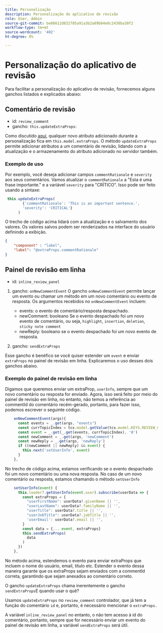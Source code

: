 ```yaml
---
title: Personalização
description: Personalização do aplicativo de revisão
role: User, Admin
source-git-commit: be06612d832785a91a3b2a89b84e0c2438ba30f2
workflow-type: tm+mt
source-wordcount: '402'
ht-degree: 0%

---
```



# Personalização do aplicativo de revisão

Para facilitar a personalização do aplicativo de revisão, fornecemos alguns ganchos listados e explicados abaixo:

## Comentário de revisão

- id: `review_comment`
- gancho: `this.updateExtraProps`:

Como discutido [aqui](../../aem_guides_framework/basic-customisation.md), qualquer novo atributo adicionado durante a personalização fica em `this.model.extraProps`. O método `updateExtraProps` permite adicionar atributos a um comentário de revisão, lidando com a atualização e o armazenamento do atributo adicionado no servidor também.

### Exemplo de uso

Por exemplo, você deseja adicionar campos `commentRationale` e `severity` aos seus comentários.
Vamos atualizar o `commentRationale` a &quot;Esta é uma frase importante.&quot; e a variável `severity` para &quot;CRÍTICO&quot;.
Isso pode ser feito usando a sintaxe:

```typescript
 this.updateExtraProps(
        {'commentRationale': 'This is an important sentence.',
        'severity': 'CRITICAL'}
      )
```

O trecho de código acima lidará com a atualização e o salvamento dos valores. Os valores salvos podem ser renderizados na interface do usuário definindo a exibição.

```JSON
{
    "component" : "label",
    "label": "@extraProps.commentRationale"
}
```

## Painel de revisão em linha

- id: `inline_review_panel`

1. gancho: `onNewCommentEvent`
O gancho `onNewCommentEvent` permite lançar um evento ou chamar um método em um novo comentário ou evento de resposta.
Os argumentos recebidos no `onNewCommentEvent` incluem:
   - events: o evento de comentário/resposta despachado.
   - newComment: booleano Se o evento despachado foi um novo evento de comentário, ou seja, `highlight`, `insertion`, `deletion`, `sticky note comment`
   - newReply: booleano se o evento despachado foi um novo evento de resposta.

2. gancho: `sendExtraProps`

Esse gancho é benéfico se você quiser estender um `event` e enviar `extraProps` no painel de revisão em linha. Explicaremos o uso desses dois ganchos abaixo.

### Exemplo do painel de revisão em linha

Digamos que queremos enviar um extraProp, `userInfo`, sempre que um novo comentário ou resposta for enviado. Agora, isso será feito por meio do painel de revisão em linha, no entanto, não temos a referência ao commentId do comentário recém-gerado, portanto, para fazer isso, podemos escrever o seguinte código.

```typescript
    onNewCommentEvent(args){
      const events = _.get(args, "events")
      const currTopicIndex = tcx.model.getValue(tcx.model.KEYS.REVIEW_CURR_TOPIC) || this.model.currTopicIndex || "0"
      const event = _.get(_.get(events, currTopicIndex), '0')
      const newComment = _.get(args, 'newComment')
      const newReply = _.get(args, 'newReply')
      if ((newComment || newReply) && event) {
        this.next('setUserInfo', event)
      }
    },
```

No trecho de código acima, estamos verificando se o evento despachado foi um novo comentário ou uma nova resposta. No caso de um novo comentário ou resposta, estamos chamando o método `setUserInfo`

```typescript
    setUserInfo(event) {
      this.loader?.getUserInfo(event.user).subscribe(userData => {
        const extraProps = {
          "userFirstName": userData?.givenName || '',
          "userLastName": userData?.familyName || '',
          "userTitle": userData?.title || '',
          "userJobTitle": userData?.jobTitle || '',
          'userEmail': userData?.email || '',
        }
        const data = {... event, extraProps}
        this.sendExtraProps(
          data
        )
      })
    },
```

No método acima, estendemos o evento para enviar extraProps que incluem o nome do usuário, email, título etc. Estender o evento dessa maneira garante que os extraProps sejam enviados com a commentId correta, garantindo que sejam anexados ao comentário correto.

O gancho `updateExtraProps` chama inerentemente o gancho `sendExtraProps`E quando usar o quê?

Usamos `updateExtraProps` no `review_comment` controlador, que já tem a função do comentário `id` e, portanto, é necessário mencionar o `extraProps.`

A variável `inline_review_panel` no entanto, o não tem acesso à id do comentário, portanto, sempre que for necessário enviar um evento do painel de revisão em linha, a variável `sendExtraProps` será útil.
